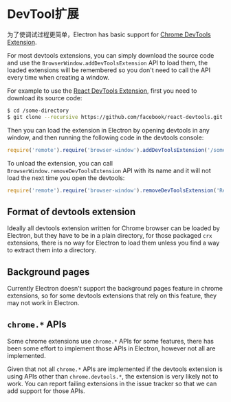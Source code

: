 # DevTool扩展

为了使调试过程更简单，Electron has basic support for
[Chrome DevTools Extension][devtools-extension].

For most devtools extensions, you can simply download the source code and use
the `BrowserWindow.addDevToolsExtension` API to load them, the loaded extensions
will be remembered so you don't need to call the API every time when creating
a window.

For example to use the [React DevTools Extension](https://github.com/facebook/react-devtools), first you need to download its
source code:

```bash
$ cd /some-directory
$ git clone --recursive https://github.com/facebook/react-devtools.git
```

Then you can load the extension in Electron by opening devtools in any window,
and then running the following code in the devtools console:

```javascript
require('remote').require('browser-window').addDevToolsExtension('/some-directory/react-devtools');
```

To unload the extension, you can call `BrowserWindow.removeDevToolsExtension`
API with its name and it will not load the next time you open the devtools:

```javascript
require('remote').require('browser-window').removeDevToolsExtension('React Developer Tools');
```

## Format of devtools extension

Ideally all devtools extension written for Chrome browser can be loaded by
Electron, but they have to be in a plain directory, for those packaged `crx`
extensions, there is no way for Electron to load them unless you find a way to
extract them into a directory.

## Background pages

Currently Electron doesn't support the background pages feature in chrome extensions,
so for some devtools extensions that rely on this feature, they may not work in Electron.

## `chrome.*` APIs

Some chrome extensions use `chrome.*` APIs for some features, there has been some
effort to implement those APIs in Electron, however not all are implemented.

Given that not all `chrome.*` APIs are implemented if the devtools extension is using APIs other than `chrome.devtools.*`, the extension is very likely not to work. You can report failing extensions in the issue tracker so that we can add support for those APIs.

[devtools-extension]: https://developer.chrome.com/extensions/devtools
